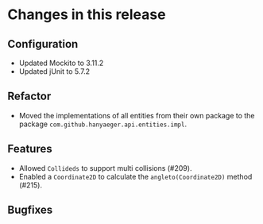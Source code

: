 # Changes in this release

## Configuration

* Updated Mockito to 3.11.2
* Updated jUnit to 5.7.2

## Refactor

* Moved the implementations of all entities from their own package to the
  package `com.github.hanyaeger.api.entities.impl`.

## Features

* Allowed `Collideds` to support multi collisions (#209).
* Enabled a  `Coordinate2D` to calculate the `angleto(Coordinate2D)` method
  (#215).

## Bugfixes
